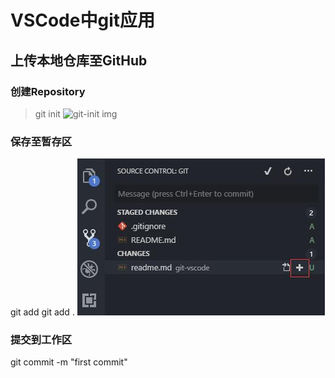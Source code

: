 <!--
 * @Description: 
 * @Version: 
 * @Author: Henry
 * @Date: 2020-02-24 10:38:40
 * @LastEditors: Henry
 * @LastEditTime: 2020-02-28 13:18:31
 -->
 VSCode中git应用
 ==============

## 上传本地仓库至GitHub
### 创建Repository

>git init
![git-init img](https://img-blog.csdnimg.cn/20190227221940837.png)

### 保存至暂存区

git add
git add .
![git-add img](./imgs/git-add.jpg)

### 提交到工作区
git commit -m "first commit"
